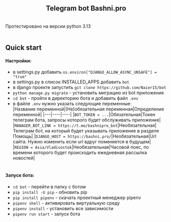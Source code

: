 <h2 align="center">Telegram bot Bashni.pro</h2><br/>
Протестировано на версии python 3.13<br/><br/>

## Quick start
#### Настройки:
- в settings.py добавить `os.environ["DJANGO_ALLOW_ASYNC_UNSAFE"] = "true"`
- в settings.py в список INSTALLED_APPS добавить `bot`
- в django проекте запустить `git clone https://github.com/Naier15/bot`
- `python manage.py migrate` - установить миграцию из bot приложения
- `cd bot` - пройти в директорию бота и добавить файл `.env`
- в файле `.env` нужно указать следующие переменные:<br/>
|Название переменной|(Не)обязательная переменная|Определение переменной|
|---|----|----|
|`BOT_TOKEN = ...`|Обязательная|Токен телеграм бота, запросы которого будет обслуживать приложение|
|`MANAGER_BOT_LINK = https://t.me/bashnipro_bot`|Необязательная|Телеграм бот, на который будет указывать приложение в разделе Помощь|
|`DJANGO_HOST = https://bashni.pro/`|Необязательная|Url сайта. Нужно изменить если url вдруг поменяется в будущем|
|`REGION = Asia/Vladivostok`|Необязательная|Часовой пояс, по времени которого будет происходить ежедневная рассылка новостей|
<br/><br/>

#### Запуск бота:
- `cd bot` - перейти в папку с ботом
- `pip install -U pip` - обновить pip
- `pip install pipenv` - скачать проектный менеджер pipenv
- `pipenv shell` - активировать виртуальную среду
- `pipenv install` - установить все зависимости
- `pipenv run start` - запуск бота

